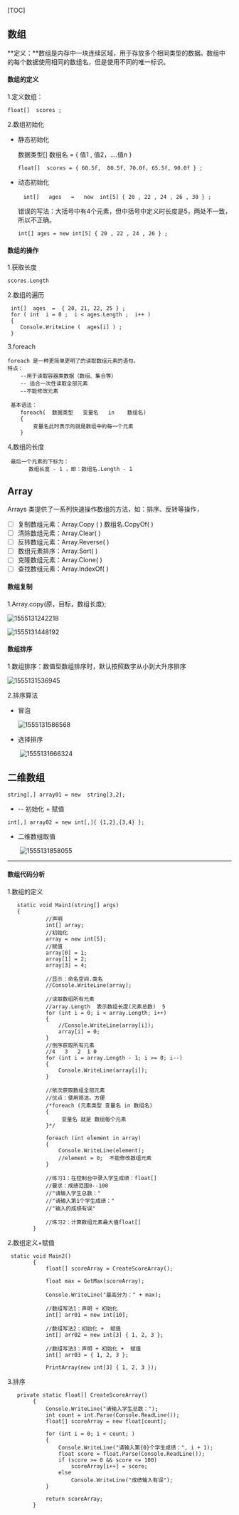 [TOC]



## 数组

**定义：**数组是内存中一块连续区域，用于存放多个相同类型的数据。数组中的每个数据使用相同的数组名，但是使用不同的唯一标识。

#### 数组的定义

1.定义数组：

```
float[]  scores ; 
```

2.数组初始化

- 静态初始化　

  数据类型[]  数组名  =  { 值1 , 值2，....值n }

  ```
  float[]  scores = { 60.5f,  80.5f, 70.0f, 65.5f, 90.0f } ; 
  ```

  

- 动态初始化

  ```
  　int[]   ages   =   new  int[5] { 20 , 22 , 24 , 26 , 30 } ;
  ```

  错误的写法：大括号中有4个元素，但中括号中定义时长度是5，两处不一致，所以不正确。

  ```
  int[] ages = new int[5] { 20 , 22 , 24 , 26 } ; 
  ```

#### 数组的操作

1.获取长度

```
scores.Length
```

2.数组的遍历

```
 int[]  ages  =  { 20, 21, 22, 25 } ; 
 for ( int  i = 0 ;  i < ages.Length ;  i++ )
 {
	Console.WriteLine (  ages[i] ) ; 
 }
```

3.foreach

```
foreach 是一种更简单更明了的读取数组元素的语句。
特点：
    --用于读取容器类数据（数组、集合等）
    -- 适合一次性读取全部元素
    --不能修改元素
    
 基本语法：
 	foreach(  数据类型   变量名   in    数组名) 
    {
   	    变量名此时表示的就是数组中的每一个元素 
   	}
```



4,数组的长度

```
 最后一个元素的下标为：
　　　　数组长度 - 1 ，即：数组名.Length - 1 
```



## Array

Arrays 类提供了一系列快速操作数组的方法，如：排序、反转等操作，

- [ ] 复制数组元素：Array.Copy ( )   数组名.CopyOf( )
- [ ] 清除数组元素：Array.Clear( )
- [ ] 反转数组元素：Array.Reverse( )
- [ ] 数组元素排序：Array.Sort( )
- [ ] 克隆数组元素：Array.Clone( )
- [ ] 查找数组元素：Array.IndexOf( )

#### 数组复制

1.Array.copy(原，目标，数组长度);

![1555131242218](c#笔记图片/1555131242218.png)

![1555131448192](c#笔记图片/1555131448192.png)

#### 数组排序

1.数组排序：数值型数组排序时，默认按照数字从小到大升序排序

![1555131536945](c#笔记图片/1555131536945.png)

2.排序算法

- 冒泡

  ![1555131586568](c#笔记图片/1555131586568.png)

  

- 选择排序

  ​	![1555131666324](c#笔记图片/1555131666324.png)

  



## 二维数组

```
string[,] array01 = new  string[3,2];
```

-    -- 初始化 + 赋值

  ```
  int[,] array02 = new int[,]{ {1,2},{3,4} };
  ```

  

- 二维数组取值

  ​	![1555131858055](c#笔记图片/1555131858055.png)

--------

#### 数组代码分析

1.数组的定义

```
   static void Main1(string[] args)
   {
            //声明
            int[] array;
            //初始化
            array = new int[5];
            //赋值
            array[0] = 1;
            array[1] = 2;
            array[3] = 4;

            //显示：命名空间.类名
            //Console.WriteLine(array);

            //读取数组所有元素
            //array.Length  表示数组长度(元素总数)  5
            for (int i = 0; i < array.Length; i++)
            {
                //Console.WriteLine(array[i]);
                array[i] = 0;
            }
            //倒序获取所有元素
            //4   3   2  1 0 
            for (int i = array.Length - 1; i >= 0; i--)
            {
                Console.WriteLine(array[i]);
            }

            //依次获取数组全部元素
            //优点：使用简洁。方便
            /*foreach (元素类型 变量名 in 数组名)
            { 
                 变量名 就是 数组每个元素
            }*/

            foreach (int element in array)
            {
                Console.WriteLine(element);
                //element = 0;  不能修改数组元素
            }

            //练习1：在控制台中录入学生成绩：float[]
            //要求：成绩范围0--100
            //"请输入学生总数："
            //"请输入第1个学生成绩："
            //"输入的成绩有误"

            //练习2：计算数组元素最大值float[]
        }
```

2.数组定义+赋值

```
 static void Main2()
        {
            float[] scoreArray = CreateScoreArray();

            float max = GetMax(scoreArray);

            Console.WriteLine("最高分为：" + max);

            //数组写法1：声明 + 初始化 
            int[] arr01 = new int[10];

            //数组写法2：初始化 +  赋值
            int[] arr02 = new int[3] { 1, 2, 3 };

            //数组写法3：声明 + 初始化 +  赋值
            int[] arr03 = { 1, 2, 3 };

            PrintArray(new int[3] { 1, 2, 3 });
```

3.排序

```
   private static float[] CreateScoreArray()
        {
            Console.WriteLine("请输入学生总数：");
            int count = int.Parse(Console.ReadLine());
            float[] scoreArray = new float[count];

            for (int i = 0; i < count; )
            {
                Console.WriteLine("请输入第{0}个学生成绩：", i + 1);
                float score = float.Parse(Console.ReadLine());
                if (score >= 0 && score <= 100)
                    scoreArray[i++] = score;
                else
                    Console.WriteLine("成绩输入有误");
            }

            return scoreArray;
        }
```

